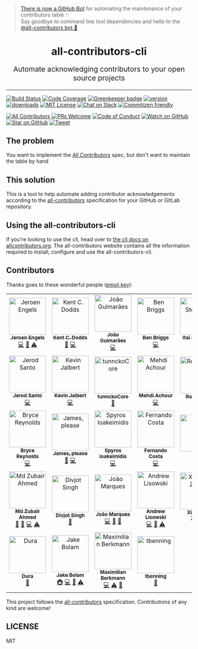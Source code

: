 > [There is now a GitHub Bot](https://github.com/all-contributors/all-contributors-bot) for automating the maintenance of your contributors table ✨<br />Say goodbye to command line tool dependencies and hello to the [@all-contributors bot 🤖](https://github.com/all-contributors/all-contributors-bot)

<h1 align="center">
  all-contributors-cli
</h1>
<p align="center" style="font-size: 1.2rem;">Automate acknowledging contributors to your open source projects</p>

<hr />

[![Build Status][build-badge]][build]
[![Code Coverage][coverage-badge]][coverage]
[![Greenkeeper badge](https://badges.greenkeeper.io/all-contributors/all-contributors-cli.svg)](https://greenkeeper.io/)
[![version][version-badge]][package] [![downloads][downloads-badge]][downloads]
[![MIT License][license-badge]][license]
[![Chat on Slack][chat-badge]][chat]
[![Commitizen friendly](https://img.shields.io/badge/commitizen-friendly-brightgreen.svg)](http://commitizen.github.io/cz-cli/)

[![All Contributors](https://img.shields.io/badge/all_contributors-28-orange.svg?style=flat-square)](#contributors)
[![PRs Welcome][prs-badge]][prs] [![Code of Conduct][coc-badge]][coc]
[![Watch on GitHub][github-watch-badge]][github-watch]
[![Star on GitHub][github-star-badge]][github-star]
[![Tweet][twitter-badge]][twitter]

## The problem

You want to implement the [All Contributors][all-contributors] spec, but don't
want to maintain the table by hand

## This solution

This is a tool to help automate adding contributor acknowledgements according to
the [all-contributors](https://github.com/all-contributors/all-contributors)
specification for your GitHub or GitLab repository.

## Using the all-contributors-cli

If you're looking to use the cli, head over to [the cli docs on allcontributors.org](https://allcontributors.org/docs/en/cli/overview). The all-contributors website contains all the information required to install, configure and use the all-contributors-cli.

## Contributors

Thanks goes to these wonderful people
([emoji key](https://allcontributors.org/docs/en/emoji-key)):

<!-- ALL-CONTRIBUTORS-LIST:START - Do not remove or modify this section -->

<!-- prettier-ignore -->
<table><tr><td align="center"><a href="https://github.com/jfmengels"><img src="https://avatars.githubusercontent.com/u/3869412?v=3" width="100px;" alt="Jeroen Engels"/><br /><sub><b>Jeroen Engels</b></sub></a><br /><a href="https://github.com/all-contributors/all-contributors-cli/commits?author=jfmengels" title="Code">💻</a> <a href="https://github.com/all-contributors/all-contributors-cli/commits?author=jfmengels" title="Documentation">📖</a> <a href="https://github.com/all-contributors/all-contributors-cli/commits?author=jfmengels" title="Tests">⚠️</a></td><td align="center"><a href="http://kentcdodds.com/"><img src="https://avatars.githubusercontent.com/u/1500684?v=3" width="100px;" alt="Kent C. Dodds"/><br /><sub><b>Kent C. Dodds</b></sub></a><br /><a href="https://github.com/all-contributors/all-contributors-cli/commits?author=kentcdodds" title="Documentation">📖</a> <a href="https://github.com/all-contributors/all-contributors-cli/commits?author=kentcdodds" title="Code">💻</a></td><td align="center"><a href="https://github.com/jccguimaraes"><img src="https://avatars.githubusercontent.com/u/14871650?v=3" width="100px;" alt="João Guimarães"/><br /><sub><b>João Guimarães</b></sub></a><br /><a href="https://github.com/all-contributors/all-contributors-cli/commits?author=jccguimaraes" title="Code">💻</a></td><td align="center"><a href="http://beneb.info"><img src="https://avatars.githubusercontent.com/u/1282980?v=3" width="100px;" alt="Ben Briggs"/><br /><sub><b>Ben Briggs</b></sub></a><br /><a href="https://github.com/all-contributors/all-contributors-cli/commits?author=ben-eb" title="Code">💻</a></td><td align="center"><a href="https://github.com/itaisteinherz"><img src="https://avatars.githubusercontent.com/u/22768990?v=3" width="100px;" alt="Itai Steinherz"/><br /><sub><b>Itai Steinherz</b></sub></a><br /><a href="https://github.com/all-contributors/all-contributors-cli/commits?author=itaisteinherz" title="Documentation">📖</a> <a href="https://github.com/all-contributors/all-contributors-cli/commits?author=itaisteinherz" title="Code">💻</a></td><td align="center"><a href="https://github.com/alexjoverm"><img src="https://avatars.githubusercontent.com/u/5701162?v=3" width="100px;" alt="Alex Jover"/><br /><sub><b>Alex Jover</b></sub></a><br /><a href="https://github.com/all-contributors/all-contributors-cli/commits?author=alexjoverm" title="Code">💻</a> <a href="https://github.com/all-contributors/all-contributors-cli/commits?author=alexjoverm" title="Documentation">📖</a></td></tr><tr><td align="center"><a href="https://jerodsanto.net"><img src="https://avatars3.githubusercontent.com/u/8212?v=3" width="100px;" alt="Jerod Santo"/><br /><sub><b>Jerod Santo</b></sub></a><br /><a href="https://github.com/all-contributors/all-contributors-cli/commits?author=jerodsanto" title="Code">💻</a></td><td align="center"><a href="https://github.com/kevinjalbert"><img src="https://avatars1.githubusercontent.com/u/574871?v=3" width="100px;" alt="Kevin Jalbert"/><br /><sub><b>Kevin Jalbert</b></sub></a><br /><a href="https://github.com/all-contributors/all-contributors-cli/commits?author=kevinjalbert" title="Code">💻</a></td><td align="center"><a href="https://i.am.charlike.online"><img src="https://avatars3.githubusercontent.com/u/5038030?v=4" width="100px;" alt="tunnckoCore"/><br /><sub><b>tunnckoCore</b></sub></a><br /><a href="#tool-charlike" title="Tools">🔧</a></td><td align="center"><a href="https://machour.idk.tn/"><img src="https://avatars2.githubusercontent.com/u/304450?v=4" width="100px;" alt="Mehdi Achour"/><br /><sub><b>Mehdi Achour</b></sub></a><br /><a href="https://github.com/all-contributors/all-contributors-cli/commits?author=machour" title="Code">💻</a></td><td align="center"><a href="https://codsen.com"><img src="https://avatars1.githubusercontent.com/u/8344688?v=4" width="100px;" alt="Roy Revelt"/><br /><sub><b>Roy Revelt</b></sub></a><br /><a href="https://github.com/all-contributors/all-contributors-cli/issues?q=author%3Arevelt" title="Bug reports">🐛</a></td><td align="center"><a href="https://github.com/chrisinajar"><img src="https://avatars1.githubusercontent.com/u/422331?v=4" width="100px;" alt="Chris Vickery"/><br /><sub><b>Chris Vickery</b></sub></a><br /><a href="https://github.com/all-contributors/all-contributors-cli/commits?author=chrisinajar" title="Code">💻</a></td></tr><tr><td align="center"><a href="https://github.com/brycereynolds"><img src="https://avatars2.githubusercontent.com/u/1026002?v=4" width="100px;" alt="Bryce Reynolds"/><br /><sub><b>Bryce Reynolds</b></sub></a><br /><a href="https://github.com/all-contributors/all-contributors-cli/commits?author=brycereynolds" title="Code">💻</a></td><td align="center"><a href="http://www.jmeas.com"><img src="https://avatars3.githubusercontent.com/u/2322305?v=4" width="100px;" alt="James, please"/><br /><sub><b>James, please</b></sub></a><br /><a href="#ideas-jmeas" title="Ideas, Planning, & Feedback">🤔</a> <a href="https://github.com/all-contributors/all-contributors-cli/commits?author=jmeas" title="Code">💻</a></td><td align="center"><a href="http://www.spyros.io"><img src="https://avatars3.githubusercontent.com/u/1057324?v=4" width="100px;" alt="Spyros Ioakeimidis"/><br /><sub><b>Spyros Ioakeimidis</b></sub></a><br /><a href="https://github.com/all-contributors/all-contributors-cli/commits?author=spirosikmd" title="Code">💻</a></td><td align="center"><a href="https://github.com/fadc80"><img src="https://avatars3.githubusercontent.com/u/12335761?v=4" width="100px;" alt="Fernando Costa"/><br /><sub><b>Fernando Costa</b></sub></a><br /><a href="https://github.com/all-contributors/all-contributors-cli/commits?author=fadc80" title="Code">💻</a></td><td align="center"><a href="https://snipe.net"><img src="https://avatars0.githubusercontent.com/u/197404?v=4" width="100px;" alt="snipe"/><br /><sub><b>snipe</b></sub></a><br /><a href="https://github.com/all-contributors/all-contributors-cli/commits?author=snipe" title="Documentation">📖</a></td><td align="center"><a href="http://gantlaborde.com/"><img src="https://avatars0.githubusercontent.com/u/997157?v=4" width="100px;" alt="Gant Laborde"/><br /><sub><b>Gant Laborde</b></sub></a><br /><a href="https://github.com/all-contributors/all-contributors-cli/commits?author=GantMan" title="Code">💻</a></td></tr><tr><td align="center"><a href="https://in.linkedin.com/in/mzubairahmed"><img src="https://avatars2.githubusercontent.com/u/17708702?v=4" width="100px;" alt="Md Zubair Ahmed"/><br /><sub><b>Md Zubair Ahmed</b></sub></a><br /><a href="https://github.com/all-contributors/all-contributors-cli/commits?author=M-ZubairAhmed" title="Documentation">📖</a> <a href="https://github.com/all-contributors/all-contributors-cli/issues?q=author%3AM-ZubairAhmed" title="Bug reports">🐛</a> <a href="https://github.com/all-contributors/all-contributors-cli/commits?author=M-ZubairAhmed" title="Code">💻</a> <a href="https://github.com/all-contributors/all-contributors-cli/commits?author=M-ZubairAhmed" title="Tests">⚠️</a></td><td align="center"><a href="http://bogas04.github.io"><img src="https://avatars3.githubusercontent.com/u/6177621?v=4" width="100px;" alt="Divjot Singh"/><br /><sub><b>Divjot Singh</b></sub></a><br /><a href="https://github.com/all-contributors/all-contributors-cli/commits?author=bogas04" title="Documentation">📖</a></td><td align="center"><a href="https://github.com/tigermarques"><img src="https://avatars0.githubusercontent.com/u/15315098?v=4" width="100px;" alt="João Marques"/><br /><sub><b>João Marques</b></sub></a><br /><a href="https://github.com/all-contributors/all-contributors-cli/commits?author=tigermarques" title="Code">💻</a> <a href="https://github.com/all-contributors/all-contributors-cli/commits?author=tigermarques" title="Documentation">📖</a> <a href="#ideas-tigermarques" title="Ideas, Planning, & Feedback">🤔</a></td><td align="center"><a href="http://hipstersmoothie.com"><img src="https://avatars3.githubusercontent.com/u/1192452?v=4" width="100px;" alt="Andrew Lisowski"/><br /><sub><b>Andrew Lisowski</b></sub></a><br /><a href="https://github.com/all-contributors/all-contributors-cli/commits?author=hipstersmoothie" title="Code">💻</a> <a href="https://github.com/all-contributors/all-contributors-cli/commits?author=hipstersmoothie" title="Documentation">📖</a> <a href="https://github.com/all-contributors/all-contributors-cli/commits?author=hipstersmoothie" title="Tests">⚠️</a></td><td align="center"><a href="https://github.com/chinesedfan"><img src="https://avatars3.githubusercontent.com/u/1736154?v=4" width="100px;" alt="Xianming Zhong"/><br /><sub><b>Xianming Zhong</b></sub></a><br /><a href="https://github.com/all-contributors/all-contributors-cli/commits?author=chinesedfan" title="Documentation">📖</a></td><td align="center"><a href="https://github.com/xuchaoying"><img src="https://avatars2.githubusercontent.com/u/8073251?v=4" width="100px;" alt="C.Y.Xu"/><br /><sub><b>C.Y.Xu</b></sub></a><br /><a href="https://github.com/all-contributors/all-contributors-cli/commits?author=xuchaoying" title="Code">💻</a></td></tr><tr><td align="center"><a href="https://github.com/chris-dura"><img src="https://avatars3.githubusercontent.com/u/3680914?v=4" width="100px;" alt="Dura"/><br /><sub><b>Dura</b></sub></a><br /><a href="https://github.com/all-contributors/all-contributors-cli/commits?author=chris-dura" title="Documentation">📖</a></td><td align="center"><a href="https://jakebolam.com"><img src="https://avatars2.githubusercontent.com/u/3534236?v=4" width="100px;" alt="Jake Bolam"/><br /><sub><b>Jake Bolam</b></sub></a><br /><a href="#infra-jakebolam" title="Infrastructure (Hosting, Build-Tools, etc)">🚇</a> <a href="https://github.com/all-contributors/all-contributors-cli/commits?author=jakebolam" title="Code">💻</a> <a href="https://github.com/all-contributors/all-contributors-cli/commits?author=jakebolam" title="Documentation">📖</a> <a href="https://github.com/all-contributors/all-contributors-cli/commits?author=jakebolam" title="Tests">⚠️</a></td><td align="center"><a href="http://maxcubing.wordpress.com"><img src="https://avatars0.githubusercontent.com/u/8260834?v=4" width="100px;" alt="Maximilian Berkmann"/><br /><sub><b>Maximilian Berkmann</b></sub></a><br /><a href="https://github.com/all-contributors/all-contributors-cli/commits?author=Berkmann18" title="Code">💻</a> <a href="https://github.com/all-contributors/all-contributors-cli/commits?author=Berkmann18" title="Tests">⚠️</a> <a href="https://github.com/all-contributors/all-contributors-cli/commits?author=Berkmann18" title="Documentation">📖</a></td><td align="center"><a href="https://github.com/tbenning"><img src="https://avatars2.githubusercontent.com/u/7265547?v=4" width="100px;" alt="tbenning"/><br /><sub><b>tbenning</b></sub></a><br /><a href="#design-tbenning" title="Design">🎨</a></td></tr></table>
<!-- ALL-CONTRIBUTORS-LIST:END -->

This project follows the
[all-contributors](https://github.com/all-contributors/all-contributors)
specification. Contributions of any kind are welcome!

## LICENSE

MIT

[npm]: https://www.npmjs.com/
[node]: https://nodejs.org
[chat-badge]: https://img.shields.io/badge/slack-join-ff69b4.svg?style=flat-square
[chat]: https://join.slack.com/t/all-contributors/shared_invite/enQtNTE3ODMyMTA4NTk0LTUwZDMxZGZkMmViMzYzYzk2YTM2NjRkZGM5Yzc0ZTc5NmYzNWY3Y2Q0ZTY3ZmFhZDgyY2E3ZmIzNWQwMTUxZmE
[build-badge]: https://img.shields.io/circleci/project/all-contributors/all-contributors-cli/master.svg?style=flat-square
[build]: https://circleci.com/gh/all-contributors/all-contributors-cli
[coverage-badge]: https://img.shields.io/codecov/c/github/all-contributors/all-contributors-cli.svg?style=flat-square
[coverage]: https://codecov.io/github/all-contributors/all-contributors-cli
[version-badge]: https://img.shields.io/npm/v/all-contributors-cli.svg?style=flat-square
[package]: https://www.npmjs.com/package/all-contributors-cli
[downloads-badge]: https://img.shields.io/npm/dm/all-contributors-cli.svg?style=flat-square
[downloads]: http://www.npmtrends.com/all-contributors-cli
[license-badge]: https://img.shields.io/npm/l/all-contributors-cli.svg?style=flat-square
[license]: https://github.com/all-contributors/all-contributors-cli/blob/master/other/LICENSE
[prs-badge]: https://img.shields.io/badge/PRs-welcome-brightgreen.svg?style=flat-square
[prs]: http://makeapullrequest.com
[coc-badge]: https://img.shields.io/badge/code%20of-conduct-ff69b4.svg?style=flat-square
[coc]: https://github.com/all-contributors/all-contributors-cli/blob/master/other/CODE_OF_CONDUCT.md
[github-watch-badge]: https://img.shields.io/github/watchers/all-contributors/all-contributors-cli.svg?style=social
[github-watch]: https://github.com/all-contributors/all-contributors-cli/watchers
[github-star-badge]: https://img.shields.io/github/stars/all-contributors/all-contributors-cli.svg?style=social
[github-star]: https://github.com/all-contributors/all-contributors-cli/stargazers
[twitter]: https://twitter.com/intent/tweet?text=Check%20out%20all-contributors-cli!%20https://github.com/all-contributors/all-contributors-cli%20%F0%9F%91%8D
[twitter-badge]: https://img.shields.io/twitter/url/https/github.com/all-contributors/all-contributors-cli.svg?style=social
[emojis]: https://github.com/all-contributors/all-contributors#emoji-key
[all-contributors]: https://github.com/all-contributors/all-contributors
